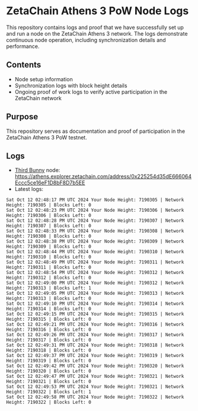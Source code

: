 # ZetaChain Athens 3 PoW Node Logs
This repository contains logs and proof that we have successfully set up and run a node on the ZetaChain Athens 3 network. The logs demonstrate continuous node operation, including synchronization details and performance.

## Contents
- Node setup information
- Synchronization logs with block height details
- Ongoing proof of work logs to verify active participation in the ZetaChain network

## Purpose
This repository serves as documentation and proof of participation in the ZetaChain Athens 3 PoW testnet.

## Logs

- [Third Bunny](https://thirdbunny.xyz/) node: https://athens.explorer.zetachain.com/address/0x225254d35dE666064Eccc5ce16eF1D8bF8D7b5EE
- Latest logs:
```
Sat Oct 12 02:48:17 PM UTC 2024 Your Node Height: 7190305 | Network Height: 7190305 | Blocks Left: 0
Sat Oct 12 02:48:23 PM UTC 2024 Your Node Height: 7190306 | Network Height: 7190306 | Blocks Left: 0
Sat Oct 12 02:48:28 PM UTC 2024 Your Node Height: 7190307 | Network Height: 7190307 | Blocks Left: 0
Sat Oct 12 02:48:33 PM UTC 2024 Your Node Height: 7190308 | Network Height: 7190308 | Blocks Left: 0
Sat Oct 12 02:48:38 PM UTC 2024 Your Node Height: 7190309 | Network Height: 7190309 | Blocks Left: 0
Sat Oct 12 02:48:44 PM UTC 2024 Your Node Height: 7190310 | Network Height: 7190310 | Blocks Left: 0
Sat Oct 12 02:48:49 PM UTC 2024 Your Node Height: 7190311 | Network Height: 7190311 | Blocks Left: 0
Sat Oct 12 02:48:54 PM UTC 2024 Your Node Height: 7190312 | Network Height: 7190312 | Blocks Left: 0
Sat Oct 12 02:49:00 PM UTC 2024 Your Node Height: 7190312 | Network Height: 7190313 | Blocks Left: 1
Sat Oct 12 02:49:05 PM UTC 2024 Your Node Height: 7190313 | Network Height: 7190313 | Blocks Left: 0
Sat Oct 12 02:49:10 PM UTC 2024 Your Node Height: 7190314 | Network Height: 7190314 | Blocks Left: 0
Sat Oct 12 02:49:15 PM UTC 2024 Your Node Height: 7190315 | Network Height: 7190315 | Blocks Left: 0
Sat Oct 12 02:49:21 PM UTC 2024 Your Node Height: 7190316 | Network Height: 7190316 | Blocks Left: 0
Sat Oct 12 02:49:26 PM UTC 2024 Your Node Height: 7190317 | Network Height: 7190317 | Blocks Left: 0
Sat Oct 12 02:49:31 PM UTC 2024 Your Node Height: 7190318 | Network Height: 7190318 | Blocks Left: 0
Sat Oct 12 02:49:37 PM UTC 2024 Your Node Height: 7190319 | Network Height: 7190319 | Blocks Left: 0
Sat Oct 12 02:49:42 PM UTC 2024 Your Node Height: 7190320 | Network Height: 7190320 | Blocks Left: 0
Sat Oct 12 02:49:47 PM UTC 2024 Your Node Height: 7190321 | Network Height: 7190321 | Blocks Left: 0
Sat Oct 12 02:49:53 PM UTC 2024 Your Node Height: 7190321 | Network Height: 7190322 | Blocks Left: 1
Sat Oct 12 02:49:58 PM UTC 2024 Your Node Height: 7190322 | Network Height: 7190322 | Blocks Left: 0
```
